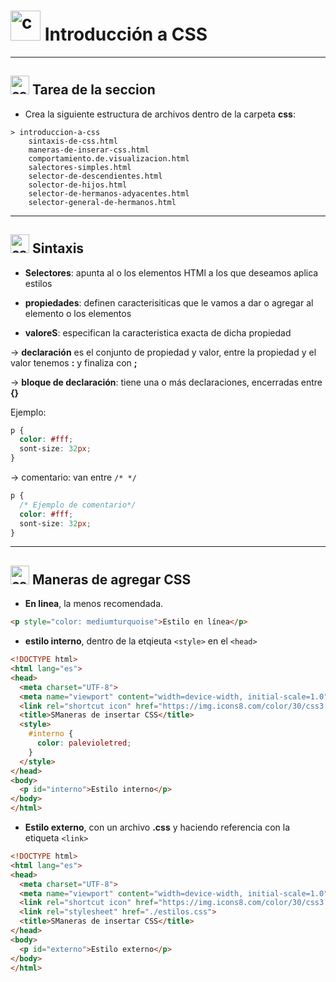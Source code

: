 # <img width="48" height="48" src="https://img.icons8.com/color/48/css3.png" alt="css3"/> Introducción a CSS

---

##  <img width="30" height="30" src="https://img.icons8.com/color/48/css3.png" alt="css3"/> Tarea de la seccion

- Crea la siguiente estructura de archivos dentro de la carpeta **css**:

```
> introduccion-a-css
    sintaxis-de-css.html
    maneras-de-inserar-css.html
    comportamiento.de.visualizacion.html
    salectores-simples.html
    selector-de-descendientes.html
    solector-de-hijos.html
    selector-de-hermanos-adyacentes.html
    selector-general-de-hermanos.html
```

---

##  <img width="30" height="30" src="https://img.icons8.com/color/48/css3.png" alt="css3"/> Sintaxis

- **Selectores**: apunta al o los elementos HTMl a los que deseamos aplica estilos

- **propiedades**: definen caracterisiticas que le vamos a dar o agregar al elemento o los elementos

- **valoreS**: especifican la caracteristica exacta de dicha propiedad

-> **declaración** es el conjunto de propiedad y valor, entre la propiedad y el valor tenemos **:** y finaliza con **;**

-> **bloque de declaración**: tiene una o más declaraciones, encerradas entre **{}**

Ejemplo:

```CSS
p {
  color: #fff;
  sont-size: 32px;
}
```

-> comentario: van entre `/* */`

```CSS
p {
  /* Ejemplo de comentario*/
  color: #fff;
  sont-size: 32px;
}
```


---

##  <img width="30" height="30" src="https://img.icons8.com/color/48/css3.png" alt="css3"/> Maneras de agregar CSS

- **En linea**, la menos recomendada.
  
```HTML
<p style="color: mediumturquoise">Estilo en línea</p>
```

- **estilo interno**, dentro de la etqieuta  `<style>` en el `<head>`

```HTML
<!DOCTYPE html>
<html lang="es">
<head>
  <meta charset="UTF-8">
  <meta name="viewport" content="width=device-width, initial-scale=1.0">
  <link rel="shortcut icon" href="https://img.icons8.com/color/30/css3.png" type="image/png">
  <title>SManeras de insertar CSS</title>
  <style>
    #interno {
      color: palevioletred;
    }
  </style>
</head>
<body>
  <p id="interno">Estilo interno</p>
</body>
</html>
```

- **Estilo externo**, con un archivo **.css** y haciendo referencia con la etiqueta `<link>`

```HTML
<!DOCTYPE html>
<html lang="es">
<head>
  <meta charset="UTF-8">
  <meta name="viewport" content="width=device-width, initial-scale=1.0">
  <link rel="shortcut icon" href="https://img.icons8.com/color/30/css3.png" type="image/png">
  <link rel="stylesheet" href="./estilos.css">
  <title>SManeras de insertar CSS</title>
</head>
<body>
  <p id="externo">Estilo externo</p>
</body>
</html>
```
